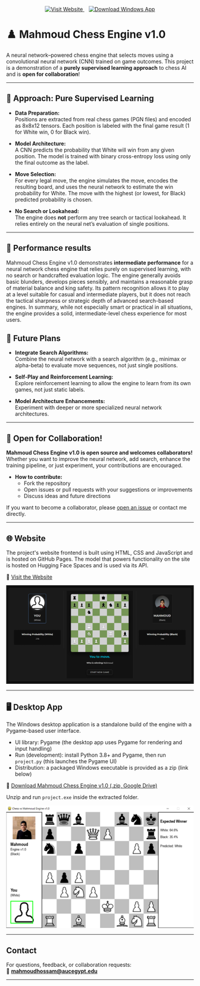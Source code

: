<p align="center">
  <a href="https://mahmoudhossamws.github.io/Mahmoud_Chess_Engine_Web/">
    <img src="https://img.shields.io/badge/🌐_Visit_Website-1e90ff?style=for-the-badge&logoColor=white" alt="Visit Website">
  </a>
  &nbsp;&nbsp;
  <a href="https://drive.google.com/file/d/17PBX1-uNQafle0HKlBocnyvw1g0re3ry/view?usp=sharing">
    <img src="https://img.shields.io/badge/💾_Download_Windows_App-28a745?style=for-the-badge&logoColor=white" alt="Download Windows App">
  </a>
</p>

# ♟️ Mahmoud Chess Engine v1.0

A neural network–powered chess engine that selects moves using a convolutional neural network (CNN) trained on game outcomes. This project is a demonstration of a **purely supervised learning approach** to chess AI and is **open for collaboration**!

---

## 🧠 Approach: Pure Supervised Learning

- **Data Preparation:**  
  Positions are extracted from real chess games (PGN files) and encoded as 8x8x12 tensors. Each position is labeled with the final game result (1 for White win, 0 for Black win).

- **Model Architecture:**  
  A CNN predicts the probability that White will win from any given position. The model is trained with binary cross-entropy loss using only the final outcome as the label.

- **Move Selection:**  
  For every legal move, the engine simulates the move, encodes the resulting board, and uses the neural network to estimate the win probability for White. The move with the highest (or lowest, for Black) predicted probability is chosen.

- **No Search or Lookahead:**  
  The engine does **not** perform any tree search or tactical lookahead. It relies entirely on the neural net’s evaluation of single positions.

---

## 🤖 Performance results

Mahmoud Chess Engine v1.0 demonstrates **intermediate performance** for a neural network chess engine that relies purely on supervised learning, with no search or handcrafted evaluation logic. The engine generally avoids basic blunders, develops pieces sensibly, and maintains a reasonable grasp of material balance and king safety. Its pattern recognition allows it to play at a level suitable for casual and intermediate players, but it does not reach the tactical sharpness or strategic depth of advanced search-based engines. In summary, while not especially smart or practical in all situations, the engine provides a solid, intermediate-level chess experience for most users.


## 🔭 Future Plans

- **Integrate Search Algorithms:**  
  Combine the neural network with a search algorithm (e.g., minimax or alpha-beta) to evaluate move sequences, not just single positions.

- **Self-Play and Reinforcement Learning:**  
  Explore reinforcement learning to allow the engine to learn from its own games, not just static labels.

- **Model Architecture Enhancements:**  
  Experiment with deeper or more specialized neural network architectures.

---

## 🤝 Open for Collaboration!

**Mahmoud Chess Engine v1.0 is open source and welcomes collaborators!**  
Whether you want to improve the neural network, add search, enhance the training pipeline, or just experiment, your contributions are encouraged.

- **How to contribute:**  
  - Fork the repository
  - Open issues or pull requests with your suggestions or improvements
  - Discuss ideas and future directions

If you want to become a collaborator, please [open an issue](https://github.com/mahmoudhossamws/Mahmoud-Chess-engine/issues) or contact me directly.

---

## 🌐 Website

The project's website frontend is built using HTML, CSS and JavaScript and is hosted on GitHub Pages. The model that powers functionality on the site is hosted on Hugging Face Spaces and is used via its API.

🔗 [Visit the Website](https://mahmoudhossamws.github.io/Mahmoud_Chess_Engine_Web/)


![Web Screenshot](Web_Screenshot.PNG)

---

## 🖥️ Desktop App

The Windows desktop application is a standalone build of the engine with a Pygame-based user interface.

- UI library: Pygame (the desktop app uses Pygame for rendering and input handling)
- Run (development): install Python 3.8+ and Pygame, then run `project.py` (this launches the Pygame UI)
- Distribution: a packaged Windows executable is provided as a zip (link below)

🔗 [Download Mahmoud Chess Engine v1.0 (.zip, Google Drive)](https://drive.google.com/file/d/17PBX1-uNQafle0HKlBocnyvw1g0re3ry/view?usp=sharing)

Unzip and run `project.exe` inside the extracted folder.

![Interface](screenshot.PNG)

---

##  Contact

For questions, feedback, or collaboration requests:  
📧 **mahmoudhossam@aucegypt.edu**

---

